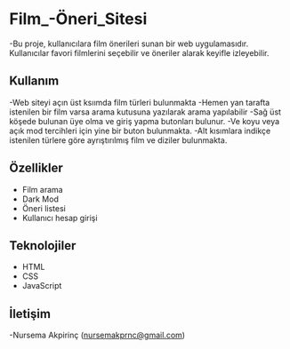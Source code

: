 # Film_-Öneri_Sitesi
-Bu proje, kullanıcılara film önerileri sunan bir web uygulamasıdır. Kullanıcılar favori filmlerini seçebilir ve öneriler alarak keyifle izleyebilir.
## Kullanım
-Web siteyi açın üst ksıımda film türleri bulunmakta 
-Hemen yan tarafta istenilen bir film varsa arama kutusuna yazılarak arama yapılabilir
-Sağ üst köşede bulunan üye olma ve giriş yapma butonları bulunur.
-Ve koyu veya açık mod tercihleri için yine bir buton bulunmakta.
-Alt kısımlara indikçe istenilen türlere göre ayrıştırılmış film ve diziler bulunmakta.
## Özellikler
- Film arama
- Dark Mod
- Öneri listesi
- Kullanıcı hesap girişi
## Teknolojiler
- HTML
- CSS
- JavaScript
## İletişim
-Nursema Akpirinç (nursemakprnc@gmail.com)

